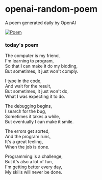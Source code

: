 
# openai-random-poem
 A poem generated daily by OpenAI

[![Poem](https://github.com/fbiego/openai-random-poem/actions/workflows/main.yml/badge.svg)](https://github.com/fbiego/openai-random-poem/actions/workflows/main.yml)

### today's poem  
  
The computer is my friend,  
I'm learning to program,  
So that I can make it do my bidding,  
But sometimes, it just won't comply.  
  
I type in the code,  
And wait for the result,  
But sometimes, it just won't do,  
What I was expecting it to do.  
  
The debugging begins,  
I search for the bug,  
Sometimes it takes a while,  
But eventually I can make it smile.  
  
The errors get sorted,  
And the program runs,  
It's a great feeling,  
When the job is done.  
  
Programming is a challenge,  
But it's also a lot of fun,  
I'm getting better every day,  
My skills will never be done.